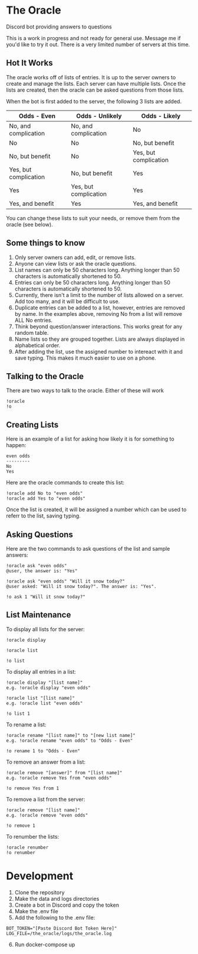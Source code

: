 # The Oracle
Discord bot providing answers to questions

This is a work in progress and not ready for general use. Message me if you'd like to try it out. There is a very limited number of servers at this time.

## Hot It Works
The oracle works off of lists of entries. It is up to the server owners to
create and manage the lists. Each server can have multiple lists. Once the 
lists are created, then the oracle can be asked questions from those lists.

When the bot is first added to the server, the following 3 lists are added.

| Odds - Even           | Odds - Unlikely       | Odds - Likely         |
| --------------------- | --------------------- | --------------------- |
| No, and complication  | No, and complication  | No                    |
| No                    | No                    | No, but benefit       |
| No, but benefit       | No                    | Yes, but complication |
| Yes, but complication | No, but benefit       | Yes                   |
| Yes                   | Yes, but complication | Yes                   |
| Yes, and benefit      | Yes                   | Yes, and benefit      |

You can change these lists to suit your needs, or remove them from the oracle (see below).

## Some things to know
1) Only server owners can add, edit, or remove lists.
2) Anyone can view lists or ask the oracle questions.
3) List names can only be 50 characters long. Anything longer than 50 characters is automatically shortened to 50.
4) Entries can only be 50 characters long. Anything longer than 50 characters is automatically shortened to 50.
5) Currently, there isn't a limit to the number of lists allowed on a server. Add too many, and it will be difficult to use.
6) Duplicate entries can be added to a list, however, entries are removed by name. In the examples above, removing No from a list will remove ALL No entries.
7) Think beyond question/answer interactions. This works great for any random table.
8) Name lists so they are grouped together. Lists are always displayed in alphabetical order.
9) After adding the list, use the assigned number to intereact with it and save typing. This makes it much easier to use on a phone.

## Talking to the Oracle
There are two ways to talk to the oracle. Either of these will work
```
!oracle
!o
```

## Creating Lists
Here is an example of a list for asking how likely it is for something to happen:

```
even odds
---------
No
Yes
```

Here are the oracle commands to create this list:
```
!oracle add No to "even odds"
!oracle add Yes to "even odds"
```
Once the list is created, it will be assigned a number which can be used to referr to the list, saving typing.

## Asking Questions
Here are the two commands to ask questions of the list and sample answers:
```
!oracle ask "even odds"
@user, the answer is: "Yes"

!oracle ask "even odds" "Will it snow today?"
@user asked: "Will it snow today?". The answer is: "Yes".

!o ask 1 "Will it snow today?"
```

## List Maintenance
To display all lists for the server:
```
!oracle display

!oracle list

!o list
```

To display all entries in a list:
```
!oracle display "[list name]"
e.g. !oracle display "even odds"

!oracle list "[list name]"
e.g. !oracle list "even odds"

!o list 1
```

To rename a list:
```
!oracle rename "[list name]" to "[new list name]"
e.g. !oracle rename "even odds" to "Odds - Even"

!o rename 1 to "Odds - Even"
```

To remove an answer from a list:
```
!oracle remove "[answer]" from "[list name]"
e.g. !oracle remove Yes from "even odds"

!o remove Yes from 1
```

To remove a list from the server:
```
!oracle remove "[list name]"
e.g. !oracle remove "even odds"

!o remove 1
```

To renumber the lists:
```
!oracle renumber
!o renumber
```

# Development
1. Clone the repository
2. Make the data and logs directories
3. Create a bot in Discord and copy the token
4. Make the .env file
5. Add the following to the .env file:
```
BOT_TOKEN="[Paste Discord Bot Token Here]"
LOG_FILE=/the_oracle/logs/the_oracle.log
```
6. Run docker-compose up
